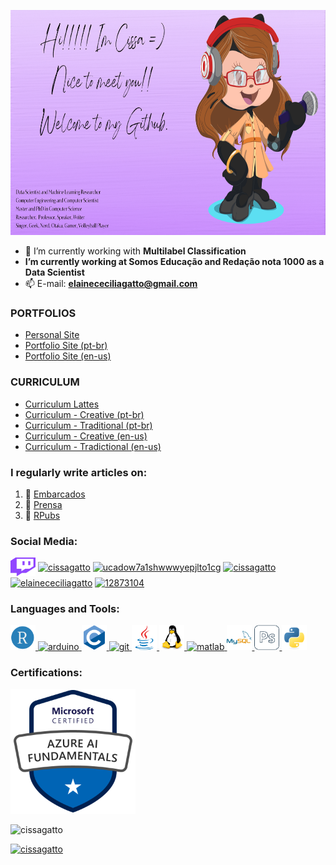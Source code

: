 <p align="center"><img src="https://github.com/cissagatto/cissagatto/blob/main/capa-git-2023.png" width="640" height="360"/> </a>

- 🔭 I’m currently working with **Multilabel Classification**
- **I’m currently working at Somos Educação and Redação nota 1000 as a Data Scientist**  
- 📫 E-mail: **elainececiliagatto@gmail.com**

### PORTFOLIOS
- [Personal Site](https://sites.google.com/view/cissagatto)
- [Portfolio Site (pt-br)](https://sites.google.com/view/elaine-cecilia-gatto-pt-br)
- [Portfolio Site (en-us)](https://sites.google.com/view/elaine-cecilia-gatto-en-us)

### CURRICULUM
- [Curriculum Lattes](http://lattes.cnpq.br/8559022477811603)
- [Curriculum - Creative (pt-br)](https://www.dropbox.com/scl/fi/cqxe97n9ypv22zhi5mn34/Curr-culo-Elaine-PtBr-Canva.pdf?rlkey=uue2hxdhwzv682flp1zu29xbu&dl=0)
- [Curriculum - Traditional (pt-br)](https://www.dropbox.com/scl/fi/kgne6rbwnuo24vbpuxiwv/Curriculum-Elaine-PtBr-Traditional.pdf?rlkey=as3qkkklhc0m2bn55h2snhw9e&dl=0)
- [Curriculum - Creative (en-us)](https://www.dropbox.com/scl/fi/zgw6ue32y45a194xsn9s9/Curriculo-Elaine-EnUS-Canva.pdf?rlkey=9md985a2mwl9vr7zb0k244p53&dl=0)
- [Curriculum - Tradictional (en-us)](https://www.dropbox.com/scl/fi/gv2jetnawfathimur2ba6/Curriculum-Elaine-EnUs-Traditional.pdf?rlkey=6e89p0vth6qi1f6sbgrjjd8rm&dl=0)
  
### I regularly write articles on:
1. 📝 [Embarcados](https://www.embarcados.com.br/author/cissa/)
2. 📝 [Prensa](https://prensa.li/@cissa.gatto/)
3. 📝 [RPubs](https://rpubs.com/cissagatto)


<!-- ### Blogs posts --> 
<!-- BLOG-POST-LIST:START -->
<!-- BLOG-POST-LIST:END -->

<h3 align="left">Social Media:</h3>
<p align="left">
<a href="https://www.twitch.tv/cissagatto" target="blank"><img align="center" src="https://github.com/cissagatto/cissagatto/blob/main/878px-Twitch_Glitch_Logo_Purple.svg.png" alt="cissagatto" height="30" width="40" /></a>
<a href="https://twitter.com/cissagatto" target="blank"><img align="center" src="https://raw.githubusercontent.com/rahuldkjain/github-profile-readme-generator/master/src/images/icons/Social/twitter.svg" alt="cissagatto" height="30" width="40" /></a>
<a href="https://www.youtube.com/cissagatto" target="blank"><img align="center" src="https://raw.githubusercontent.com/rahuldkjain/github-profile-readme-generator/master/src/images/icons/Social/youtube.svg" alt="ucadow7a1shwwwyepjlto1cg" height="30" width="40" /></a>
<a href="https://instagram.com/cissagatto" target="blank"><img align="center" src="https://raw.githubusercontent.com/rahuldkjain/github-profile-readme-generator/master/src/images/icons/Social/instagram.svg" alt="cissagatto" height="30" width="40" /></a>
<a href="https://linkedin.com/in/elainececiliagatto" target="blank"><img align="center" src="https://raw.githubusercontent.com/rahuldkjain/github-profile-readme-generator/master/src/images/icons/Social/linked-in-alt.svg" alt="elainececiliagatto" height="30" width="40" /></a>
<a href="https://stackoverflow.com/users/12873104" target="blank"><img align="center" src="https://raw.githubusercontent.com/rahuldkjain/github-profile-readme-generator/master/src/images/icons/Social/stack-overflow.svg" alt="12873104" height="30" width="40" /></a>



<h3 align="left">Languages and Tools:</h3>
<p align="left"> <a href="https://www.rstudio.com/" target="_blank"> <img src="https://github.com/cissagatto/cissagatto/blob/main/rstudio_104598.png" width="40" height="40"/> </a> 
<a href="https://www.arduino.cc/" target="_blank"> <img src="https://cdn.worldvectorlogo.com/logos/arduino-1.svg" alt="arduino" width="40" height="40"/> </a> 
<a href="https://www.cprogramming.com/" target="_blank"> <img src="https://raw.githubusercontent.com/devicons/devicon/master/icons/c/c-original.svg" alt="c" width="40" height="40"/> </a> 
<a href="https://git-scm.com/" target="_blank"> <img src="https://www.vectorlogo.zone/logos/git-scm/git-scm-icon.svg" alt="git" width="40" height="40"/> </a> 
<a href="https://www.java.com" target="_blank"> <img src="https://raw.githubusercontent.com/devicons/devicon/master/icons/java/java-original.svg" alt="java" width="40" height="40"/> </a> 
<a href="https://www.linux.org/" target="_blank"> <img src="https://raw.githubusercontent.com/devicons/devicon/master/icons/linux/linux-original.svg" alt="linux" width="40" height="40"/> </a> 
<a href="https://www.mathworks.com/" target="_blank"> <img src="https://upload.wikimedia.org/wikipedia/commons/2/21/Matlab_Logo.png" alt="matlab" width="40" height="40"/> </a> <a href="https://www.mysql.com/" target="_blank"> <img src="https://raw.githubusercontent.com/devicons/devicon/master/icons/mysql/mysql-original-wordmark.svg" alt="mysql" width="40" height="40"/> </a> 
<a href="https://www.photoshop.com/en" target="_blank"> <img src="https://raw.githubusercontent.com/devicons/devicon/master/icons/photoshop/photoshop-line.svg" alt="photoshop" width="40" height="40"/> </a> 
<a href="https://www.python.org" target="_blank"> <img src="https://raw.githubusercontent.com/devicons/devicon/master/icons/python/python-original.svg" alt="python" width="40" height="40"/> </a> </p>


<h3 align="left">Certifications:</h3>
<img src="https://github.com/cissagatto/cissagatto/blob/main/azure-ai-fundamentals-600x600.png" width="200" height="200"/> </a> 


  
<p align="left"> <img src="https://komarev.com/ghpvc/?username=cissagatto&label=Profile%20views&theme=onedark&color=0e75b6&style=flat" alt="cissagatto" /> </p>

<p align="left"> <a href="https://github.com/ryo-ma/github-profile-trophy&theme=onedark"><img src="https://github-profile-trophy.vercel.app/?username=cissagatto" alt="cissagatto" /></a> </p>
